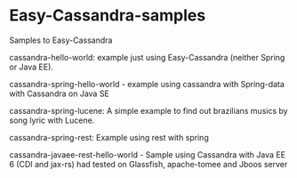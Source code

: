 Easy-Cassandra-samples
======================

Samples to Easy-Cassandra

cassandra-hello-world: example just using Easy-Cassandra (neither Spring or Java EE).

cassandra-spring-hello-world - example using cassandra with Spring-data with Cassandra on Java SE

cassandra-spring-lucene: A simple example to find out brazilians musics by song lyric with Lucene.

cassandra-spring-rest: Example using rest with spring

cassandra-javaee-rest-hello-world - Sample using Cassandra with Java EE 6 (CDI and jax-rs) had tested on Glassfish, apache-tomee and Jboos server
